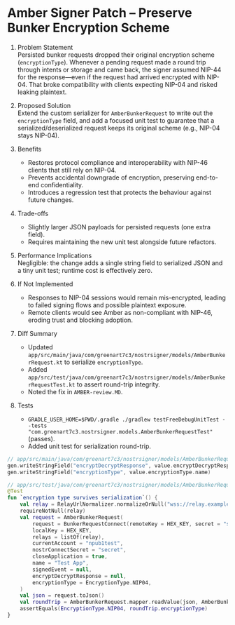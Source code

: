Amber Signer Patch – Preserve Bunker Encryption Scheme
======================================================

1. Problem Statement  
   Persisted bunker requests dropped their original encryption scheme (`encryptionType`). Whenever a pending request made a round trip through intents or storage and came back, the signer assumed NIP-44 for the response—even if the request had arrived encrypted with NIP-04. That broke compatibility with clients expecting NIP-04 and risked leaking plaintext.

2. Proposed Solution  
   Extend the custom serializer for `AmberBunkerRequest` to write out the `encryptionType` field, and add a focused unit test to guarantee that a serialized/deserialized request keeps its original scheme (e.g., NIP-04 stays NIP-04).

3. Benefits  
   - Restores protocol compliance and interoperability with NIP-46 clients that still rely on NIP-04.  
   - Prevents accidental downgrade of encryption, preserving end-to-end confidentiality.  
   - Introduces a regression test that protects the behaviour against future changes.

4. Trade-offs  
   - Slightly larger JSON payloads for persisted requests (one extra field).  
   - Requires maintaining the new unit test alongside future refactors.

5. Performance Implications  
   Negligible: the change adds a single string field to serialized JSON and a tiny unit test; runtime cost is effectively zero.

6. If Not Implemented  
   - Responses to NIP-04 sessions would remain mis-encrypted, leading to failed signing flows and possible plaintext exposure.  
   - Remote clients would see Amber as non-compliant with NIP-46, eroding trust and blocking adoption.

7. Diff Summary  
   - Updated `app/src/main/java/com/greenart7c3/nostrsigner/models/AmberBunkerRequest.kt` to serialize `encryptionType`.  
   - Added `app/src/test/java/com/greenart7c3/nostrsigner/models/AmberBunkerRequestTest.kt` to assert round-trip integrity.  
   - Noted the fix in `AMBER-review.MD`.

8. Tests  
   - `GRADLE_USER_HOME=$PWD/.gradle ./gradlew testFreeDebugUnitTest --tests "com.greenart7c3.nostrsigner.models.AmberBunkerRequestTest"` (passes).  
   - Added unit test for serialization round-trip.

```kotlin
// app/src/main/java/com/greenart7c3/nostrsigner/models/AmberBunkerRequest.kt
gen.writeStringField("encryptDecryptResponse", value.encryptDecryptResponse)
gen.writeStringField("encryptionType", value.encryptionType.name)

// app/src/test/java/com/greenart7c3/nostrsigner/models/AmberBunkerRequestTest.kt
@Test
fun `encryption type survives serialization`() {
    val relay = RelayUrlNormalizer.normalizeOrNull("wss://relay.example.com")
    requireNotNull(relay)
    val request = AmberBunkerRequest(
        request = BunkerRequestConnect(remoteKey = HEX_KEY, secret = "secret", permissions = null),
        localKey = HEX_KEY,
        relays = listOf(relay),
        currentAccount = "npub1test",
        nostrConnectSecret = "secret",
        closeApplication = true,
        name = "Test App",
        signedEvent = null,
        encryptDecryptResponse = null,
        encryptionType = EncryptionType.NIP04,
    )
    val json = request.toJson()
    val roundTrip = AmberBunkerRequest.mapper.readValue(json, AmberBunkerRequest::class.java)
    assertEquals(EncryptionType.NIP04, roundTrip.encryptionType)
}
```
